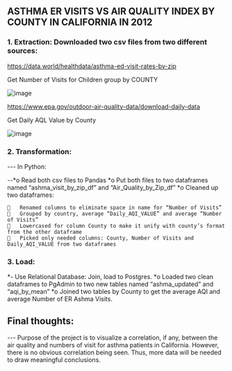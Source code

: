 ## ASTHMA ER VISITS VS AIR QUALITY INDEX BY COUNTY IN CALIFORNIA IN 2012
### 1.	Extraction: Downloaded two csv files from two different sources:
https://data.world/healthdata/asthma-ed-visit-rates-by-zip

Get Number of Visits for Children group by COUNTY

![image](https://user-images.githubusercontent.com/53121073/67167121-b8d43800-f35b-11e9-93ca-ba89d1d68db3.png)

https://www.epa.gov/outdoor-air-quality-data/download-daily-data

Get Daily AQL Value by County

![image](https://user-images.githubusercontent.com/53121073/67167122-be318280-f35b-11e9-9495-a16b1f8004ac.png)

### 2.	Transformation: 

--- In Python:

  --*o	Read both csv files to Pandas
  *o	Put both files to two dataframes named “ashma_visit_by_zip_df” and “Air_Quality_by_Zip_df”
  *o	Cleaned up two dataframes:

    	Renamed columns to eliminate space in name for “Number of Visits”
    	Grouped by country, average “Daily_AQI_VALUE” and average “Number of Visits”
    	Lowercased for column County to make it unify with county’s format from the other dataframe
    	Picked only needed columns: County, Number of Visits and Daily_AQI_VALUE from two dataframes

### 3.	Load: 
*-	Use Relational Database: Join, load to Postgres.
  *o	Loaded two clean dataframes to PgAdmin to two new tables named “ashma_updated” and “aqi_by_mean”
  *o	Joined two tables by County to get the average AQI and average Number of ER Ashma Visits.

## Final thoughts:
--- Purpose of the project is to visualize a correlation, if any, between the air quality and numbers of visit for asthma patients in California. However, there is no obvious correlation being seen. Thus, more data will be needed to draw meaningful conclusions. 
